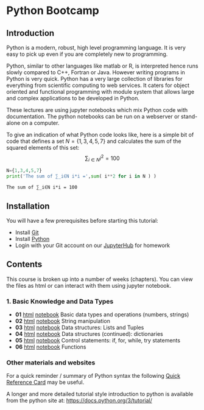 
# Python Bootcamp

## Introduction

Python is a modern, robust, high level programming language. It is very easy to pick up even if you are completely new to programming. 

Python, similar to other languages like matlab or R, is interpreted hence runs slowly compared to C++, Fortran or Java. However writing programs in Python is very quick. Python has a very large collection of libraries for everything from scientific computing to web services. It caters for object oriented and functional programming with module system that allows large and complex applications to be developed in Python. 

These lectures are using jupyter notebooks which mix Python code with documentation. The python notebooks can be run on a webserver or stand-alone on a computer.

To give an indication of what Python code looks like, here is a simple bit of code that defines a set $N=\{1,3,4,5,7\}$ and calculates the sum of the squared elements of this set: $$\sum_{i\in N} i^2=100$$


```python
N={1,3,4,5,7}
print('The sum of ∑_i∈N i*i =',sum( i**2 for i in N ) )
```

    The sum of ∑_i∈N i*i = 100

## Installation

You will have a few prerequisites before starting this tutorial:

* Install [Git](install_git.md) 
* Install [Python](install_python.md)
* Login with your Git account on our [JupyterHub](https://jhub.whitesoftware.ro) for homework

## Contents

This course is broken up into a number of weeks (chapters).
You can view the files as html or can interact with them using jupyter notebook.

### 1. Basic Knowledge and Data Types

* **01** [html](html/01_week/01_numbers.html) [notebook](notebooks/01_week/01_numbers.ipynb) Basic data types and operations (numbers, strings) 
* **02** [html](html/01_week/02_strings.html) [notebook](notebooks/01_week/02_strings.ipynb) String manipulation 
* **03** [html](html/01_week/03_data1.html) [notebook](notebooks/01_week/03_data1.ipynb) Data structures: Lists and Tuples
* **04** [html](html/01_week/04_data2.html) [notebook](notebooks/01_week/04_data2.ipynb) Data structures (continued): dictionaries
* **05** [html](html/01_week/05_flow.html) [notebook](notebooks/01_week/05_flow.ipynb) Control statements: if, for, while, try statements
* **06** [html](html/01_week/06_functions.html) [notebook](notebooks/01_week/06_functions.ipynb) Functions
   


### Other materials and websites

For a quick reminder / summary of Python syntax the following [Quick Reference Card](http://www.cs.put.poznan.pl/csobaniec/software/python/py-qrc.html) may be useful. 

A longer and more detailed tutorial style introduction to python is available from the python site at: https://docs.python.org/3/tutorial/
